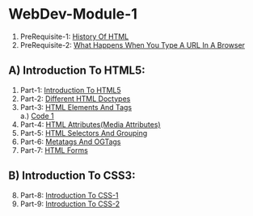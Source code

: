 # WebDev-Module-1

1. PreRequisite-1: [History Of HTML](PreRequisite-1-History_Of_HTML.md)
2. PreRequisite-2: [What Happens When You Type A URL In A Browser](PreRequisite-2-What_happens_when_you_type_URL.md)

## A) Introduction To HTML5:
   
   1. Part-1: [Introduction To HTML5](Part-1-Introduction_to_HTML5.md)          
   2. Part-2: [Different HTML Doctypes](Part-2-Different_HTML_Doctypes.md)              
   3. Part-3: [HTML Elements And Tags](Part-3-HTML_Elements_And_Tags.md)      
          a.) [Code 1](Code-1-First_Example.html)                 
   4. Part-4: [HTML Attributes(Media Attributes)](Part-4-HTML_Attributes(Media_20Attributes).md)        
   5. Part-5: [HTML Selectors And Grouping](Part-5-HTML_Selectors_And_Grouping.md)             
   6. Part-6: [Metatags And OGTags](Part-6-Metatags_And_OGTags.md)                  
   7. Part-7: [HTML Forms](Part-7-HTML_Forms.md)                   

## B) Introduction To CSS3:

   8. Part-8: [Introduction To CSS-1](Part-8-Introduction_to_CSS-1.md)
   9. Part-9: [Introduction To CSS-2](Part-9-Introduction_to_CSS-2.md)
